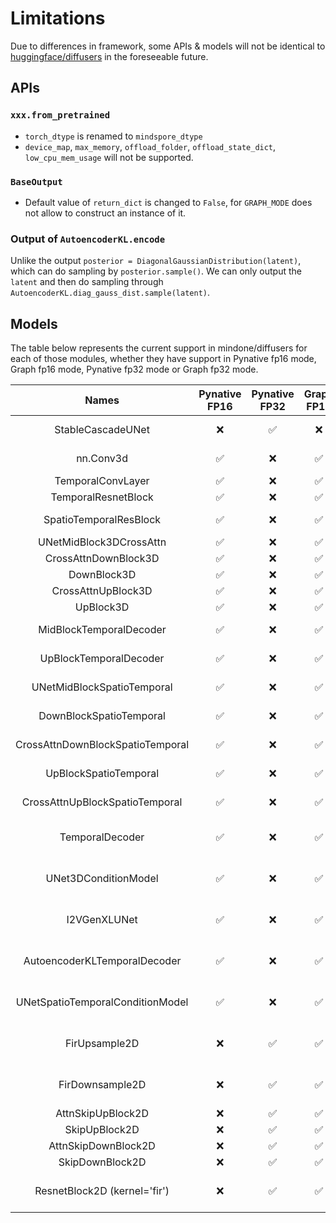 # Limitations

Due to differences in framework, some APIs & models will not be identical to [huggingface/diffusers](https://github.com/huggingface/diffusers) in the foreseeable future.

## APIs

### `xxx.from_pretrained`

- `torch_dtype` is renamed to `mindspore_dtype`
- `device_map`, `max_memory`, `offload_folder`, `offload_state_dict`, `low_cpu_mem_usage` will not be supported.

### `BaseOutput`

- Default value of `return_dict` is changed to `False`, for `GRAPH_MODE` does not allow to construct an instance of it.

### Output of `AutoencoderKL.encode`

Unlike the output `posterior = DiagonalGaussianDistribution(latent)`, which can do sampling by `posterior.sample()`.
We can only output the `latent` and then do sampling through `AutoencoderKL.diag_gauss_dist.sample(latent)`.

## Models

The table below represents the current support in mindone/diffusers for each of those modules, whether they have support in Pynative fp16 mode, Graph fp16 mode, Pynative fp32 mode or Graph fp32 mode.

|              Names               | Pynative FP16 | Pynative FP32 | Graph FP16 | Graph FP32 |                       Description                       |  
|:--------------------------------:|:-------------:|:-------------:|:----------:|:----------:|:-------------------------------------------------------:|  
|        StableCascadeUNet         |       ❌       |       ✅       |     ❌      |     ✅      |  huggingface/diffusers output NaN when using float16.   |
|            nn.Conv3d             |       ✅       |       ❌       |     ✅      |     ❌      |             FP32 is not supported on Ascend             |
|        TemporalConvLayer         |       ✅       |       ❌       |     ✅      |     ❌      |                   contains nn.Conv3d                    |
|       TemporalResnetBlock        |       ✅       |       ❌       |     ✅      |     ❌      |                   contains nn.Conv3d                    |
|      SpatioTemporalResBlock      |       ✅       |       ❌       |     ✅      |     ❌      |              contains TemporalResnetBlock               |
|     UNetMidBlock3DCrossAttn      |       ✅       |       ❌       |     ✅      |     ❌      |               contains TemporalConvLayer                |
|       CrossAttnDownBlock3D       |       ✅       |       ❌       |     ✅      |     ❌      |               contains TemporalConvLayer                |
|           DownBlock3D            |       ✅       |       ❌       |     ✅      |     ❌      |               contains TemporalConvLayer                |
|        CrossAttnUpBlock3D        |       ✅       |       ❌       |     ✅      |     ❌      |               contains TemporalConvLayer                |
|            UpBlock3D             |       ✅       |       ❌       |     ✅      |     ❌      |               contains TemporalConvLayer                |
|     MidBlockTemporalDecoder      |       ✅       |       ❌       |     ✅      |     ❌      |             contains SpatioTemporalResBlock             |
|      UpBlockTemporalDecoder      |       ✅       |       ❌       |     ✅      |     ❌      |             contains SpatioTemporalResBlock             |
|    UNetMidBlockSpatioTemporal    |       ✅       |       ❌       |     ✅      |     ❌      |             contains SpatioTemporalResBlock             |
|     DownBlockSpatioTemporal      |       ✅       |       ❌       |     ✅      |     ❌      |             contains SpatioTemporalResBlock             |
| CrossAttnDownBlockSpatioTemporal |       ✅       |       ❌       |     ✅      |     ❌      |             contains SpatioTemporalResBlock             |
|      UpBlockSpatioTemporal       |       ✅       |       ❌       |     ✅      |     ❌      |             contains SpatioTemporalResBlock             |
|  CrossAttnUpBlockSpatioTemporal  |       ✅       |       ❌       |     ✅      |     ❌      |             contains SpatioTemporalResBlock             |
|         TemporalDecoder          |       ✅       |       ❌       |     ✅      |     ❌      |    contains nn.Conv3d, MidBlockTemporalDecoder etc.     |
|       UNet3DConditionModel       |       ✅       |       ❌       |     ✅      |     ❌      |          contains UNetMidBlock3DCrossAttn etc.          |
|           I2VGenXLUNet           |       ✅       |       ❌       |     ✅      |     ❌      |          contains UNetMidBlock3DCrossAttn etc.          |
|   AutoencoderKLTemporalDecoder   |       ✅       |       ❌       |     ✅      |     ❌      |          contains MidBlockTemporalDecoder etc.          |
| UNetSpatioTemporalConditionModel |       ✅       |       ❌       |     ✅      |     ❌      |        contains UNetMidBlockSpatioTemporal etc.         |
|          FirUpsample2D           |       ❌       |       ✅       |     ✅      |     ✅      | ops.Conv2D has poor precision in fp16 and PyNative mode |
|         FirDownsample2D          |       ❌       |       ✅       |     ✅      |     ✅      | ops.Conv2D has poor precision in fp16 and PyNative mode |
|        AttnSkipUpBlock2D         |       ❌       |       ✅       |     ✅      |     ✅      |                 contains FirUpsample2D                  |
|          SkipUpBlock2D           |       ❌       |       ✅       |     ✅      |     ✅      |                 contains FirUpsample2D                  |
|       AttnSkipDownBlock2D        |       ❌       |       ✅       |     ✅      |     ✅      |                contains FirDownsample2D                 |
|         SkipDownBlock2D          |       ❌       |       ✅       |     ✅      |     ✅      |                contains FirDownsample2D                 |
|   ResnetBlock2D (kernel='fir')   |       ❌       |       ✅       |     ✅      |     ✅      | ops.Conv2D has poor precision in fp16 and PyNative mode |
